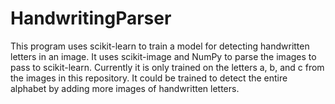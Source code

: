 # HandwritingParser
This program uses scikit-learn to train a model for detecting handwritten letters in an image. It uses scikit-image and NumPy to parse the images to pass to scikit-learn. Currently it is only trained on the letters a, b, and c from the images in this repository. It could be trained to detect the entire alphabet by adding more images of handwritten letters.